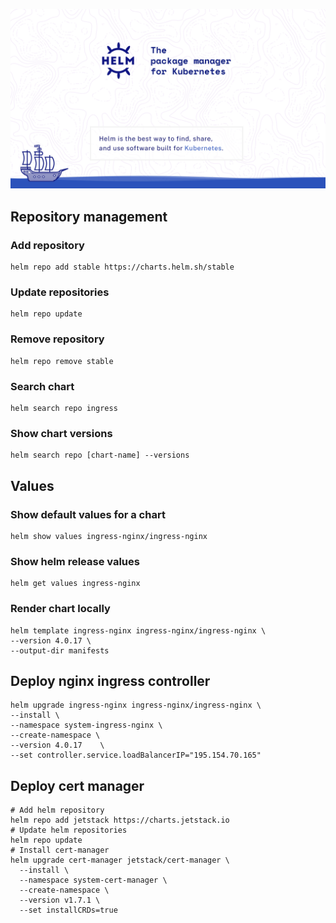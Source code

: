 ![helm](resources/helm.png)

## Repository management

### Add repository

```shell
helm repo add stable https://charts.helm.sh/stable
```

### Update repositories

```shell
helm repo update
```

### Remove repository

```shell
helm repo remove stable
```

### Search chart
```shell
helm search repo ingress 
```

### Show chart versions
```shell
helm search repo [chart-name] --versions
```

## Values

### Show default values for a chart
```shell
helm show values ingress-nginx/ingress-nginx
```

### Show helm release values
```shell
helm get values ingress-nginx
```

### Render chart locally
```shell
helm template ingress-nginx ingress-nginx/ingress-nginx \
--version 4.0.17 \
--output-dir manifests
```

## Deploy nginx ingress controller

```shell
helm upgrade ingress-nginx ingress-nginx/ingress-nginx \
--install \
--namespace system-ingress-nginx \
--create-namespace \
--version 4.0.17    \
--set controller.service.loadBalancerIP="195.154.70.165"
```

## Deploy cert manager
```shell
# Add helm repository
helm repo add jetstack https://charts.jetstack.io
# Update helm repositories
helm repo update
# Install cert-manager
helm upgrade cert-manager jetstack/cert-manager \
  --install \
  --namespace system-cert-manager \
  --create-namespace \
  --version v1.7.1 \
  --set installCRDs=true
```


